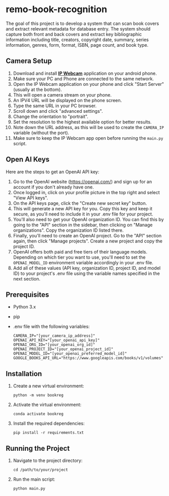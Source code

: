 # remo-book-recognition

The goal of this project is to develop a system that can scan book covers and extract relevant metadata for database entry. The system should capture both front and back covers and extract key bibliographic information including title, creators, copyright date, summary, series information, genres, form, format, ISBN, page count, and book type.

## Camera Setup

1. Download and install [**IP Webcam**](https://play.google.com/store/apps/details?id=com.pas.webcam&hl=en) application on your android phone.
2. Make sure your PC and Phone are connected to the same network.
3. Open the IP Webcam application on your phone and click "Start Server" (usually at the bottom).
4. This will open a camera stream on your phone.
5. An IPV4 URL will be displayed on the phone screen.
6. Type the same URL in your PC browser.
7. Scroll down and click "advanced settings".
8. Change the orientation to "portrait".
9. Set the resolution to the highest available option for better results.
10. Note down the URL address, as this will be used to create the `CAMERA_IP` variable (without the port).
11. Make sure to keep the IP Webcam app open before running the `main.py` script.

## Open AI Keys
Here are the steps to get an OpenAI API key:

1. Go to the OpenAI website (https://openai.com/) and sign up for an account if you don't already have one.
2. Once logged in, click on your profile picture in the top right and select "View API keys". 
3. On the API keys page, click the "Create new secret key" button.
4. This will generate a new API key for you. Copy this key and keep it secure, as you'll need to include it in your .env file for your project.
5. You'll also need to get your OpenAI organization ID. You can find this by going to the "API" section in the sidebar, then clicking on "Manage organizations". Copy the organization ID listed there.
6. Finally, you'll need to create an OpenAI project. Go to the "API" section again, then click "Manage projects". Create a new project and copy the project ID.
7. OpenAI offers both paid and free tiers of their language models. Depending on which tier you want to use, you'll need to set the `OPENAI_MODEL_ID` environment variable accordingly in your .env file.
8. Add all of these values (API key, organization ID, project ID, and model ID) to your project's .env file using the variable names specified in the next section.

## Prerequisites

- Python 3.x
- pip
- .env file with the following variables:

  ```
  CAMERA_IP="[your_camera_ip_address]"
  OPENAI_API_KEY="[your_openai_api_key]"
  OPENAI_ORG_ID="[your_openai_org_id]"
  OPENAI_PROJECT_ID="[your_openai_project_id]"
  OPENAI_MODEL_ID="[your_openai_preferred_model_id]"
  GOOGLE_BOOKS_API_URL="https://www.googleapis.com/books/v1/volumes"
  ```

## Installation

1. Create a new virtual environment:
   ```
   python -m venv bookreg
   ```
2. Activate the virtual environment:
     ```
     conda activate bookreg
     ```
3. Install the required dependencies:
   ```
   pip install -r requirements.txt
   ```

## Running the Project

1. Navigate to the project directory:
   ```
   cd /path/to/your/project
   ```
2. Run the main script:
   ```
   python main.py
   ```
